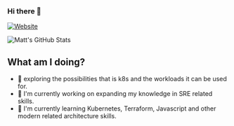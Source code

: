 ### Hi there 👋

[![Website](https://img.shields.io/website?label=matt-white.co.uk&style=for-the-badge&url=https%3A%2F%2Fmatt-white.co.uk)](https://matt-white.co.uk)

![Matt's GitHub Stats](https://github-readme-stats.vercel.app/api?username=mattkgwhite&show_icons=true&theme=tokyonight)

## What am I doing?

- 🎉 exploring the possibilities that is k8s and the workloads it can be used for.
- 🔭 I'm currently working on expanding my knowledge in SRE related skills.
- 🌱 I'm currently learning Kubernetes, Terraform, Javascript and other modern related architecture skills.

<!--
**krangence/krangence** is a ✨ _special_ ✨ repository because its `README.md` (this file) appears on your GitHub profile.

![Metrics](/github-metrics.svg) - need to fix this.

Here are some ideas to get you started:

- 🔭 I’m currently working on ...
- 🌱 I’m currently learning ...
- 👯 I’m looking to collaborate on ...
- 🤔 I’m looking for help with ...
- 💬 Ask me about ...
- 📫 How to reach me: ...
- 😄 Pronouns: ...
- ⚡ Fun fact: ...
-->
